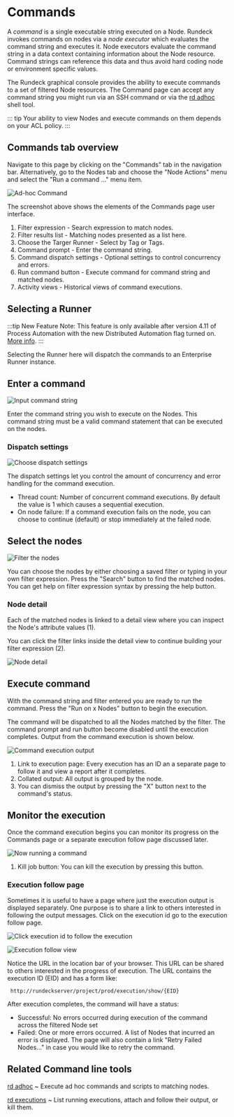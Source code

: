 # Commands

A _command_ is a single executable string executed on a Node.
Rundeck invokes commands on nodes via a _node executor_
which evaluates the command string and executes it.
Node executors evaluate the command string in a data context
containing information about the Node resource. Command strings
can reference this data and thus avoid hard coding node or environment
specific values.

The Rundeck graphical console provides the ability to execute
commands to a set of filtered Node resources.
The Command page can accept any command string you might run
via an SSH command or via the [rd adhoc](https://rundeck.github.io/rundeck-cli/commands/#adhoc) shell tool.

::: tip
Your ability to view Nodes and execute commands on them
depends on your ACL policy.
:::

## Commands tab overview

Navigate to this page by clicking on the "Commands" tab in the navigation
bar. Alternatively, go to the Nodes tab and choose the "Node Actions" menu
and select the "Run a command ..." menu item.

![Ad-hoc Command](/assets/img/command-overview.png)

The screenshot above shows the elements of the Commands page user interface.

1. Filter expression - Search expression to match nodes.
2. Filter results list - Matching nodes presented as a list here.
3. Choose the Targer Runner - Select by Tag or Tags.
4. Command prompt - Enter the command string.
5. Command dispatch settings - Optional settings to control concurrency and errors.
6. Run command button - Execute command for command string and matched nodes.
7. Activity views - Historical views of command executions.


## Selecting a Runner

:::tip New Feature
Note: This feature is only available after version 4.11 of Process Automation with the new Distributed Automation flag turned on.  [More info](/administration/runner/index.md).
:::

Selecting the Runner here will dispatch the commands to an Enterprise Runner instance.

## Enter a command

![Input command string](/assets/img/fig0207-a.png)

Enter the command string you wish to execute on the Nodes. This command
string must be a valid command statement that can be executed on the nodes.

### Dispatch settings

![Choose dispatch settings](/assets/img/fig0208-b.png "Foo")

The dispatch settings let you control the amount of concurrency and error
handling for the command execution.

- Thread count: Number of concurrent command executions. By default the value is 1 which causes a sequential execution.
- On node failure: If a command execution fails on the node, you can choose to continue (default) or stop immediately at the failed node.

## Select the nodes

![Filter the nodes](/assets/img/fig0207-b.png)

You can choose the nodes by either choosing a saved filter or typing in your own
filter expression. Press the "Search" button to find the matched nodes.
You can get help on filter expression syntax by pressing the help button.

### Node detail

Each of the matched nodes is linked to a detail view where you can inspect
the Node's attribute values (1).

You can click the filter links inside the detail
view to continue building your filter expression (2).

![Node detail](/assets/img/fig0208-a.png)

## Execute command

With the command string and filter entered you are ready to run the command.
Press the "Run on x Nodes" button to begin the execution.

The command will be
dispatched to all the Nodes matched by the filter.
The command prompt and run button become disabled until
the execution completes. Output from the command execution is shown
below.

![Command execution output](/assets/img/fig0208.png)

1. Link to execution page: Every execution has an ID an a separate page to follow it and view a report after it completes.
2. Collated output: All output is grouped by the node.
3. You can dismiss the output by pressing the "X" button next to the
   command's status.

## Monitor the execution

Once the command execution begins you can monitor its progress on the
Commands page or a separate execution follow page discussed later.

![Now running a command](/assets/img/fig0207-c.png)

1. Kill job button: You can kill the execution by pressing this button.

### Execution follow page

Sometimes it is useful to have a page where just the execution output
is displayed separately. One purpose is to share a link to others
interested in following the output messages. Click on the execution id go to the execution follow page.

![Click execution id to follow the execution](/assets/img/fig0207-f.png)

![Execution follow view](/assets/img/fig0207-d.png)

Notice the URL in the location bar of your browser. This URL can
be shared to others interested in the progress of execution. The URL
contains the execution ID (EID) and has a form like:

     http://rundeckserver/project/prod/execution/show/{EID}

After execution completes, the command will have a status:

- Successful: No errors occurred during execution of the command
  across the filtered Node set
- Failed: One or more errors occurred. A list of Nodes that incurred
  an error is displayed. The page will also contain a link "Retry
  Failed Nodes..." in case you would like to retry the command.

## Related Command line tools

[rd adhoc](https://rundeck.github.io/rundeck-cli/commands/#adhoc)
~ Execute ad hoc commands and scripts to matching nodes.

[rd executions](https://rundeck.github.io/rundeck-cli/commands/#executions)
~ List running executions, attach and follow their output, or kill them.
